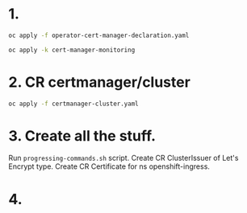 # 1.

```bash
oc apply -f operator-cert-manager-declaration.yaml

oc apply -k cert-manager-monitoring
```

# 2. CR certmanager/cluster

```bash
oc apply -f certmanager-cluster.yaml
```

# 3. Create all the stuff.

Run `progressing-commands.sh` script. 
Create CR ClusterIssuer of Let's Encrypt type.
Create CR Certificate for ns openshift-ingress.

# 4.


